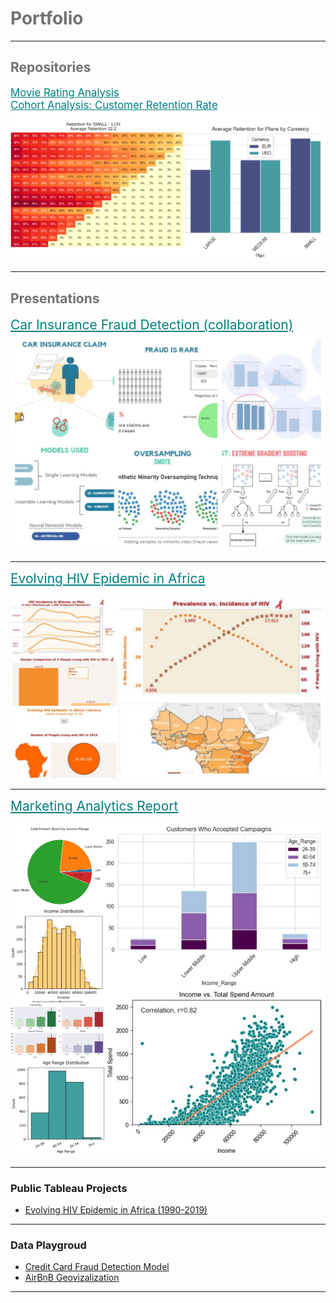 <h1 style="color:#727272;">Portfolio</h1>

---

<h2 style="color:#727272;">Repositories</h2>
<a href="https://github.com/YanaGilBCN/movie_rating" style="color: teal; font-size: 1.2em;">Movie Rating Analysis</a><br>
<a href="https://github.com/YanaGilBCN/cohort_analysis" style="color: teal; font-size: 1.2em;">Cohort Analysis: Customer Retention Rate</a>
<br>
<img src="images/retention_rate.png?raw=true"/>

---

<h2 style="color:#727272;">Presentations</h2>
<a href="pdf/YG Group Project Car Fraud Detection.pdf" style="color: teal; font-size: 1.5em;">Car Insurance Fraud Detection (collaboration)</a>
<br>
<img src="images/car_fraud_project.jpg?raw=true"/>

---

<a href="pdf/Evolving HIV Epidemic in Africa.pdf" style="color: teal; font-size: 1.5em;">Evolving HIV Epidemic in Africa</a>
<br><br>
<img src="images/hiv_project.png?raw=true"/>

---

<a href="pdf/YG_Marketing_Data.pdf" style="color: teal; font-size: 1.5em;">Marketing Analytics Report</a>
<br><br>
<img src="images/marketing_project.png?raw=true"/>

---

### Public Tableau Projects

- [Evolving HIV Epidemic in Africa (1990-2019)](https://public.tableau.com/app/profile/yana.gilichinskaya/viz/YG_HIV_Tableau_Project/TheStory)


---

### Data Playgroud

- [Credit Card Fraud Detection Model](pdf/Yana_Credit_Card_Fraud.pdf)
- [AirBnB Geovizalization](pdf/airbnb-geovis-activities.pdf)

---

